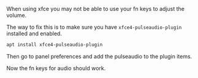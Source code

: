 When using xfce you may not be able to use your fn keys to adjust the volume.

The way to fix this is to make sure you have `xfce4-pulseaudio-plugin` installed and enabled.

```bash
apt install xfce4-pulseaudio-plugin
```

Then go to panel preferences and add the pulseaudio to the plugin items.

Now the fn keys for audio should work.